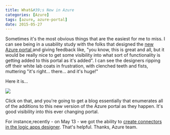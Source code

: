 ```yaml
---
title: What&#39;s New in Azure
categories: [Azure]
tags: [azure, azure-portal]
date: 2015-05-27
---
```


Sometimes it&#39;s the most obvious things that are the easiest for me to miss. I can see being in a usability study with the folks that designed the [new Azure portal ](http://portal.azure.com/)and giving feedback like, "you know, this is great and all, but it would be really nice to get some visibility into what sort of functionality is getting added to this portal as it&#39;s added". I can see the designers ripping off their white lab coats in frustration, with clenched teeth and fists, muttering "it&#39;s right... there... and it&#39;s huge!"

Here it is...

![](/files/whatsnewinazure_01.png)

Click on that, and you&#39;re going to get a blog essentially that enumerates all of the additions to this new version of the Azure portal as they happen. It&#39;s good visibility into this ever changing portal.

For instance,recently - on May 13 - we got the ability to [create connectors in the logic apps designer](http://azure.microsoft.com/en-us/updates/create-connectors-in-logic-apps-designer/). That&#39;s helpful. Thanks, Azure team.